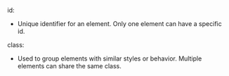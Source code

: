 id:
- Unique identifier for an element. Only one element can have a specific id.

class:
- Used to group elements with similar styles or behavior. Multiple elements can share the same class.
